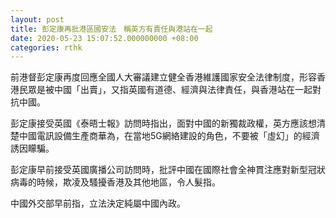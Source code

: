 ```yaml
---
layout: post
title: 彭定康再批港區國安法　稱英方有責任與港站在一起
date: 2020-05-23 15:07:52.000000000 +08:00
categories: rthk
---
```


前港督彭定康再度回應全國人大審議建立健全香港維護國家安全法律制度，形容香港民眾是被中國「出賣」，又指英國有道德、經濟與法律責任，與香港站在一起對抗中國。

彭定康接受英國《泰晤士報》訪問時指出，面對中國的新獨裁政權，英方應該想清楚中國電訊設備生產商華為，在當地5G網絡建設的角色，不要被「虛幻」的經濟誘因矇騙。

彭定康早前接受英國廣播公司訪問時，批評中國在國際社會全神貫注應對新型冠狀病毒的時候，欺凌及騷擾香港及其他地區，令人髮指。

中國外交部早前指，立法決定純屬中國內政。
